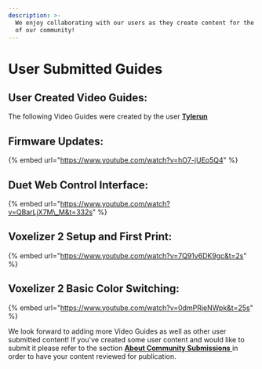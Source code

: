 ```yaml
---
description: >-
  We enjoy collaborating with our users as they create content for the benefit
  of our community!
---
```


# User Submitted Guides

## User Created Video Guides:

The following Video Guides were created by the user [**Tylerun**](https://www.youtube.com/channel/UCGeec2CuOivtNfsut2HUH1Q/featured) 

## Firmware Updates:

{% embed url="https://www.youtube.com/watch?v=hO7-jUEo5Q4" %}

## Duet Web Control Interface:

{% embed url="https://www.youtube.com/watch?v=QBarLjX7M\_M&t=332s" %}

## Voxelizer 2 Setup and First Print:

{% embed url="https://www.youtube.com/watch?v=7Q91v6DK9gc&t=2s" %}

## Voxelizer 2 Basic Color Switching:

{% embed url="https://www.youtube.com/watch?v=0dmPRjeNWpk&t=25s" %}

We look forward to adding more Video Guides as well as other user submitted content! If you've created some user content and would like to submit it please refer to the section [**About Community Submissions** ](https://crane.printm3d.com/community-submissions-attributions/community-submissions)in order to have your content reviewed for publication. 

